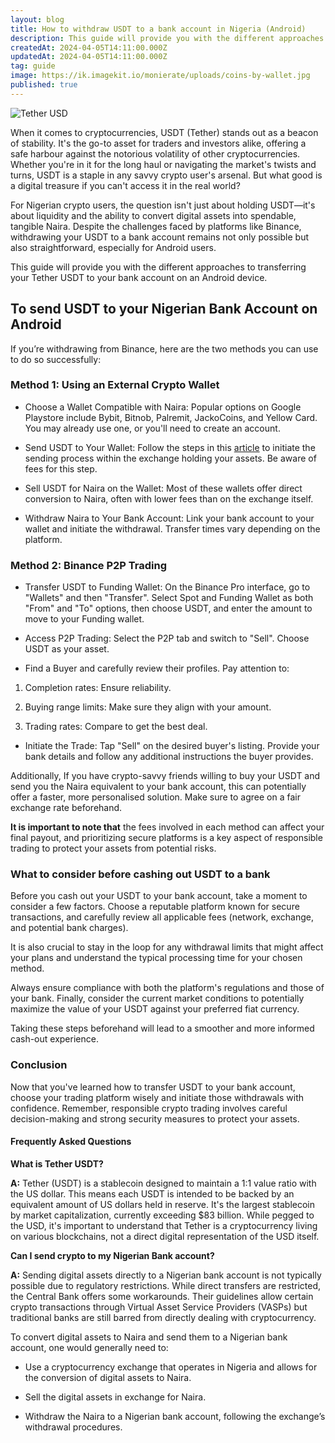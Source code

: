 ```yaml
---
layout: blog
title: How to withdraw USDT to a bank account in Nigeria (Android)
description: This guide will provide you with the different approaches to transferring your Tether USDT to your bank account on an Android device.
createdAt: 2024-04-05T14:11:00.000Z
updatedAt: 2024-04-05T14:11:00.000Z
tag: guide
image: https://ik.imagekit.io/monierate/uploads/coins-by-wallet.jpg
published: true
---
```

![Tether USD](https://ik.imagekit.io/monierate/uploads/coins-by-wallet.jpg)

When it comes to cryptocurrencies, USDT (Tether) stands out as a beacon of stability. It's the go-to asset for traders and investors alike, offering a safe harbour against the notorious volatility of other cryptocurrencies. Whether you're in it for the long haul or navigating the market's twists and turns, USDT is a staple in any savvy crypto user's arsenal. But what good is a digital treasure if you can't access it in the real world?

For Nigerian crypto users, the question isn't just about holding USDT—it's about liquidity and the ability to convert digital assets into spendable, tangible Naira. Despite the challenges faced by platforms like Binance, withdrawing your USDT to a bank account remains not only possible but also straightforward, especially for Android users.

This guide will provide you with the different approaches to transferring your Tether USDT to your bank account on an Android device.
  

## To send USDT to your Nigerian Bank Account on Android

If you’re withdrawing from Binance, here are the two methods you can use to do so successfully:

### Method 1: Using an External Crypto Wallet

-   Choose a Wallet Compatible with Naira: Popular options on Google Playstore include Bybit, Bitnob, Palremit, JackoCoins, and Yellow Card. You may already use one, or you'll need to create an account.
    
-   Send USDT to Your Wallet: Follow the steps in this [article](https://monierate.com/blog/how-to-send-usdt-from-binance-to-another-wallet-ios-step-by-step-guide) to initiate the sending process within the exchange holding your assets. Be aware of fees for this step.
    
-   Sell USDT for Naira on the Wallet: Most of these wallets offer direct conversion to Naira, often with lower fees than on the exchange itself.
    
-   Withdraw Naira to Your Bank Account: Link your bank account to your wallet and initiate the withdrawal. Transfer times vary depending on the platform.

### Method 2: Binance P2P Trading

-   Transfer USDT to Funding Wallet: On the Binance Pro interface, go to "Wallets" and then "Transfer". Select Spot and Funding Wallet as both "From" and "To" options, then choose USDT, and enter the amount to move to your Funding wallet.
    
-   Access P2P Trading: Select the P2P tab and switch to "Sell". Choose USDT as your asset.
    
-   Find a Buyer and carefully review their profiles. Pay attention to:

1) Completion rates: Ensure reliability.
    
2) Buying range limits: Make sure they align with your amount.
    
3) Trading rates: Compare to get the best deal.
    
-   Initiate the Trade: Tap "Sell" on the desired buyer's listing. Provide your bank details and follow any additional instructions the buyer provides.

Additionally, If you have crypto-savvy friends willing to buy your USDT and send you the Naira equivalent to your bank account, this can potentially offer a faster, more personalised solution. Make sure to agree on a fair exchange rate beforehand.

**It is important to note that** the fees involved in each method can affect your final payout, and prioritizing secure platforms is a key aspect of responsible trading to protect your assets from potential risks.
  

### What to consider before cashing out USDT to a bank
Before you cash out your USDT to your bank account, take a moment to consider a few factors. Choose a reputable platform known for secure transactions, and carefully review all applicable fees (network, exchange, and potential bank charges). 

It is also crucial to stay in the loop for any withdrawal limits that might affect your plans and understand the typical processing time for your chosen method. 

Always ensure compliance with both the platform's regulations and those of your bank. Finally, consider the current market conditions to potentially maximize the value of your USDT against your preferred fiat currency. 

Taking these steps beforehand will lead to a smoother and more informed cash-out experience.

### Conclusion
Now that you've learned how to transfer USDT to your bank account, choose your trading platform wisely and initiate those withdrawals with confidence. Remember, responsible crypto trading involves careful decision-making and strong security measures to protect your assets.

#### Frequently Asked Questions

**What is Tether USDT?**

**A:** Tether (USDT) is a stablecoin designed to maintain a 1:1 value ratio with the US dollar. This means each USDT is intended to be backed by an equivalent amount of US dollars held in reserve. It's the largest stablecoin by market capitalization, currently exceeding $83 billion. While pegged to the USD, it's important to understand that Tether is a cryptocurrency living on various blockchains, not a direct digital representation of the USD itself.

**Can I send crypto to my Nigerian Bank account?**

**A:** Sending digital assets directly to a Nigerian bank account is not typically possible due to regulatory restrictions. While direct transfers are restricted, the Central Bank offers some workarounds. Their guidelines allow certain crypto transactions through Virtual Asset Service Providers (VASPs) but traditional banks are still barred from directly dealing with cryptocurrency.

To convert digital assets to Naira and send them to a Nigerian bank account, one would generally need to:

-   Use a cryptocurrency exchange that operates in Nigeria and allows for the conversion of digital assets to Naira.
    
-   Sell the digital assets in exchange for Naira.
    
-   Withdraw the Naira to a Nigerian bank account, following the exchange’s withdrawal procedures.
